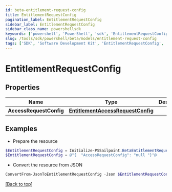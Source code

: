 ```yaml
---
id: beta-entitlement-request-config
title: EntitlementRequestConfig
pagination_label: EntitlementRequestConfig
sidebar_label: EntitlementRequestConfig
sidebar_class_name: powershellsdk
keywords: ['powershell', 'PowerShell', 'sdk', 'EntitlementRequestConfig', 'BetaEntitlementRequestConfig'] 
slug: /tools/sdk/powershell/beta/models/entitlement-request-config
tags: ['SDK', 'Software Development Kit', 'EntitlementRequestConfig', 'BetaEntitlementRequestConfig']
---
```



# EntitlementRequestConfig

## Properties

Name | Type | Description | Notes
------------ | ------------- | ------------- | -------------
**AccessRequestConfig** | [**EntitlementAccessRequestConfig**](entitlement-access-request-config) |  | [optional] 

## Examples

- Prepare the resource
```powershell
$EntitlementRequestConfig = Initialize-PSSailpoint.BetaEntitlementRequestConfig  -AccessRequestConfig null
$EntitlementRequestConfig = @"{  "AccessRequestConfig": "null "}"@
```

- Convert the resource from JSON
```powershell
ConvertFrom-JsonToEntitlementRequestConfig -Json $EntitlementRequestConfig
```


[[Back to top]](#) 

